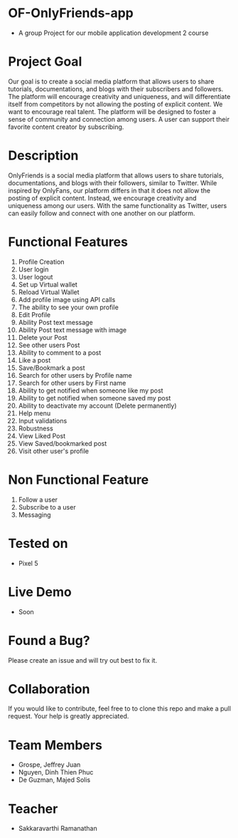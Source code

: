 # OF-OnlyFriends-app
- A group Project for our mobile application development 2 course

# Project Goal
Our goal is to create a social media platform that allows users to share tutorials, documentations, and blogs with their subscribers and followers. The platform will encourage creativity and uniqueness, and will differentiate itself from competitors by not allowing the posting of explicit content. We want to encourage real talent. The platform will be designed to foster a sense of community and connection among users. A user can support their favorite content creator by subscribing.

# Description
OnlyFriends is a social media platform that allows users to share tutorials, documentations, and blogs with their followers, similar to Twitter. While inspired by OnlyFans, our platform differs in that it does not allow the posting of explicit content. Instead, we encourage creativity and uniqueness among our users. With the same functionality as Twitter, users can easily follow and connect with one another on our platform.


# Functional Features
1. Profile Creation
2. User login
3. User logout
4. Set up Virtual wallet
5. Reload Virtual Wallet
6. Add profile image using API calls
7. The ability to see your own profile
8. Edit Profile
9. Ability Post text message
10. Ability Post text message with image
11. Delete your Post
12. See other users Post
13. Ability to comment to a post
14. Like a post
15. Save/Bookmark a post
16. Search for other users by Profile name
17. Search for other users by First name
18. Ability to get notified when someone like my post
19. Ability to get notified when someone saved my post
20. Ability to deactivate my account (Delete permanently)
21. Help menu
22. Input validations
23. Robustness
24. View Liked Post
25. View Saved/bookmarked post
26. Visit other user's profile

# Non Functional Feature
1. Follow a user
2. Subscribe to a user
3. Messaging

# Tested on
- Pixel 5

# Live Demo
- Soon

# Found a Bug?
Please create an issue and will try out best to fix it.

# Collaboration
If you would like to contribute, feel free to to clone this repo and make a pull request.
Your help is greatly appreciated.

# Team Members
- Grospe, Jeffrey Juan
- Nguyen, Dinh Thien Phuc
- De Guzman, Majed Solis

# Teacher
- Sakkaravarthi Ramanathan
